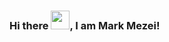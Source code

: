 ### Hi there <img src="https://raw.githubusercontent.com/MartinHeinz/MartinHeinz/master/wave.gif" width="30px">, I am Mark Mezei! 
<!--
**MarkTiborM/MarkTiborM** is a ✨ _special_ ✨ repository because its `README.md` (this file) appears on your GitHub profile.

Here are some ideas to get you started:

- 🔭 I’m currently working on ...
- 🌱 I’m currently learning ...
- 👯 I’m looking to collaborate on ...
- 🤔 I’m looking for help with ...
- 💬 Ask me about ...
- 📫 How to reach me: ...
- 😄 Pronouns: ...
- ⚡ Fun fact: ...
-->
